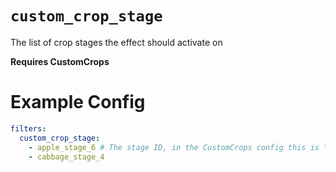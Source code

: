# `custom_crop_stage`

The list of crop stages the effect should activate on

**Requires CustomCrops**
# Example Config
```yaml
filters:
  custom_crop_stage: 
    - apple_stage_6 # The stage ID, in the CustomCrops config this is "model"
    - cabbage_stage_4
```
